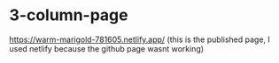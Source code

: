 # 3-column-page
https://warm-marigold-781605.netlify.app/   (this is the published page, I used netlify because the github page wasnt working)
